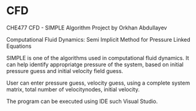 # CFD
CHE477 CFD - SIMPLE Algorithm Project by Orkhan Abdullayev

Computational Fluid Dynamics:
Semi Implicit Method for Pressure Linked Equations

SIMPLE is one of the algorithms used in computational fluid dynamics.
It can help identify appropriatge pressure of the system, based on
initial pressure guess and initial velocity field guess.

User can enter pressure guess, velocity guess, using a complete system
matrix, total number of velocitynodes, initial velocity.

The program can be executed using IDE such Visual Studio.
